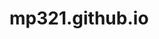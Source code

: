 # mp321.github.io
<!---
Syntax highlighted code block

# Header 1
## Header 2
### Header 3

- Bulleted
- List

1. Numbered
2. List

**Bold** and _Italic_ and `Code` text

[Link](url) and ![Image](src)


See the open issues for a list of proposed features (and known issues).

References
[1] Jekyll theme "Minimal" for GitHub Pages: https://github.com/pages-themes/minimal (CC0 1.0 Universal License)
--->
